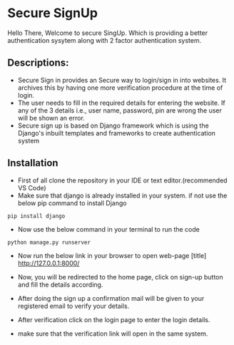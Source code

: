 # Secure SignUp

Hello There, Welcome to secure SingUp. Which is providing a better authentication sysytem along with 2 factor authentication system. 

## Descriptions:

  * Secure Sign in provides an Secure way to login/sign in into websites. It archives this by having one more verification procedure at the time of login.
  * The user needs to fill in the required details for entering the website. If any of the 3 details i.e., user name, password, pin are wrong the user will be shown an error.
  * Secure sign up is based on Django framework which is using the Django's inbuilt templates and frameworks to create authentication system

## Installation

   * First of all clone the repository in your IDE or text editor.(recommended VS Code)
   * Make sure that django is already installed in your system. if not use the below pip command to install Django
```console
pip install django
```
   * Now use the below command in your terminal to run the code
```console
python manage.py runserver
```
   * Now run the below link in your browser to open web-page
[title] http://127.0.0.1:8000/

   * Now, you will be redirected to the home page, click on sign-up button and fill the details according.
   * After doing the sign up a confirmation mail will be given to your registered email to verify your details.
   * After verification click on the login page to enter the login details.
   * make sure that the verification link will open in the same system.

